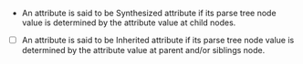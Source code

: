 - An attribute is said to be Synthesized attribute if its parse tree node value is determined by the attribute value at child nodes.
- [ ] An attribute is said to be Inherited attribute if its parse tree node value is determined by the attribute value at parent and/or siblings node.

